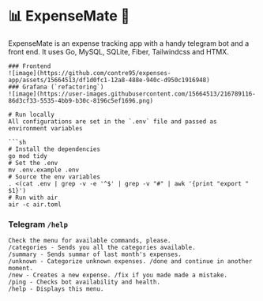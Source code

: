 # 📊 ExpenseMate :mate:
ExpenseMate is an expense tracking app with a handy telegram bot and a front end. It uses Go, MySQL, SQLite, Fiber, Tailwindcss and HTMX.
```
### Frontend
![image](https://github.com/contre95/expenses-app/assets/15664513/df1d0fc1-12a8-488e-940c-d950c1916948)
### Grafana (`refactoring`)
![image](https://user-images.githubusercontent.com/15664513/216789116-86d3cf33-5535-4bb9-b30c-8196c5ef1696.png)

# Run locally
All configurations are set in the `.env` file and passed as environment variables

```sh
# Install the dependencies
go mod tidy
# Set the .env
mv .env.example .env
# Source the env variables
. <(cat .env | grep -v -e '^$' | grep -v "#" | awk '{print "export " $1}')
# Run with air
air -c air.toml
```

### Telegram `/help`
```
Check the menu for available commands, please.
/categories - Sends you all the categories available.
/summary - Sends summar of last month's expenses.
/unknown - Categorize unknown expenses. /done and continue in another moment.
/new - Creates a new expense. /fix if you made made a mistake.
/ping - Checks bot availability and health.
/help - Displays this menu.
